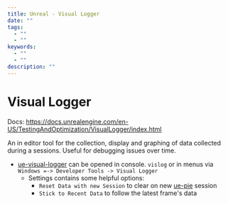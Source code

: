 ```yaml
---
title: Unreal - Visual Logger
date: ""
tags:
  - ""
  - ""
keywords:
  - ""
  - ""
description: ""
---
```


# Visual Logger

Docs: https://docs.unrealengine.com/en-US/TestingAndOptimization/VisualLogger/index.html

An in editor tool for the collection, display and graphing of data collected during a sessions. Useful for debugging issues over time.

* [ue-visual-logger](ue-visual-logger.md) can be opened in console. `vislog` or in menus via `Windows =-> Developer Tools -> Visual Logger`
  * Settings contains some helpful options:
    * `Reset Data with new Session` to clear on new [ue-pie](ue-pie.md) session
    * `Stick to Recent Data` to follow the latest frame's data
